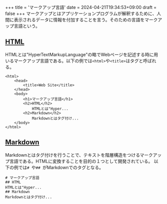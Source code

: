 +++
title = 'マークアップ言語'
date = 2024-04-21T19:34:53+09:00
draft = false
+++
マークアップとはアプリケーションプログラムが解釈するために、人間に表示されるデータに情報を付加することを言う。そのための言語をマークアップ言語という。

## [HTML](https://www.tohoho-web.com/wwwbeg.htm)
HTMLとは"HyperTextMarkupLanguage"の略でWebページを記述する時に用いるマークアップ言語である。以下の例では`<html>`や`<title>`はタグと呼ばれる。
```
<html>
    <head>
        <title>Web Site</title>
    </head>
    <body>
        <h1>マークアップ言語</h1>
        <h2>HTML</h2>
            HTMLとは"Hyper...
        <h2>Markdown</h2>
            Markdownとはタグ付け...
    </body>
</html>
```

## [Markdown](https://qiita.com/kamorits/items/6f342da395ad57468ae3)
Markdownとはタグ付けを行うことで、テキストを階層構造をつけるマークアップ言語である。HTMLに変換することを目的の１つとして開発されている。
以下の例では`# `や`## `がMarkdownでのタグとなる。

```
# マークアップ言語
## HTML
HTMLとは"Hyper... 
## Markdown
Markdownとはタグ付け...
```